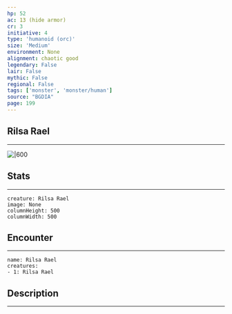 ```yaml
---
hp: 52
ac: 13 (hide armor)
cr: 3
initiative: 4
type: 'humanoid (orc)'    
size: 'Medium'
environment: None
alignment: chaotic good
legendary: False
lair: False
mythic: False
regional: False
tags: ['monster', 'monster/human']
source: "BGDIA"
page: 199
---
```


## Rilsa Rael
---

![|600](D:/Program%20Files/5e.tools/img/bestiary/BGDIA/Rilsa%20Rael.jpg)

## Stats
---

```statblock
creature: Rilsa Rael
image: None
columnHeight: 500
columnWidth: 500
```

## Encounter
---

```encounter-table
name: Rilsa Rael
creatures:
- 1: Rilsa Rael
```

## Description
---




